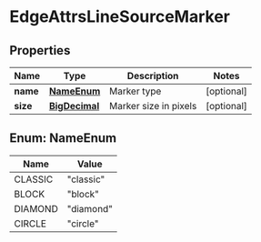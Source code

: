 # EdgeAttrsLineSourceMarker

## Properties
Name | Type | Description | Notes
------------ | ------------- | ------------- | -------------
**name** | [**NameEnum**](#NameEnum) | Marker type |  [optional]
**size** | [**BigDecimal**](BigDecimal.md) | Marker size in pixels |  [optional]

<a name="NameEnum"></a>
## Enum: NameEnum
Name | Value
---- | -----
CLASSIC | &quot;classic&quot;
BLOCK | &quot;block&quot;
DIAMOND | &quot;diamond&quot;
CIRCLE | &quot;circle&quot;
